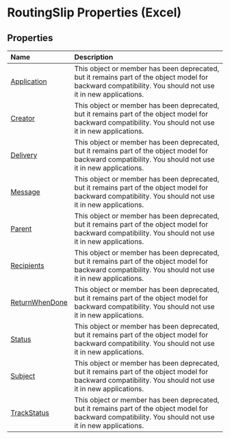 
# RoutingSlip Properties (Excel)

## Properties



|**Name**|**Description**|
|:-----|:-----|
|[Application](0ff17a09-41ec-9a5c-c04a-ae4dabcddddb.md)|This object or member has been deprecated, but it remains part of the object model for backward compatibility. You should not use it in new applications.|
|[Creator](7149bf4e-8b1c-c47f-a816-6dadd73d0aba.md)|This object or member has been deprecated, but it remains part of the object model for backward compatibility. You should not use it in new applications.|
|[Delivery](512aa317-04de-65a9-3147-c451e446d7c4.md)|This object or member has been deprecated, but it remains part of the object model for backward compatibility. You should not use it in new applications.|
|[Message](45ad0ca4-549a-26c1-895c-62de13cdc534.md)|This object or member has been deprecated, but it remains part of the object model for backward compatibility. You should not use it in new applications.|
|[Parent](4f7846d9-be8f-34c8-b85d-bf84e70a36ea.md)|This object or member has been deprecated, but it remains part of the object model for backward compatibility. You should not use it in new applications.|
|[Recipients](61fe2436-daeb-aac7-9d48-a59f4ff92f43.md)|This object or member has been deprecated, but it remains part of the object model for backward compatibility. You should not use it in new applications.|
|[ReturnWhenDone](fd2efb86-476f-faa8-d7f4-db5be000ea24.md)|This object or member has been deprecated, but it remains part of the object model for backward compatibility. You should not use it in new applications.|
|[Status](8fee4357-4121-3d7f-0cc3-4d2be9723426.md)|This object or member has been deprecated, but it remains part of the object model for backward compatibility. You should not use it in new applications.|
|[Subject](6f706a26-f21d-aa34-b611-3ddd15cd004b.md)|This object or member has been deprecated, but it remains part of the object model for backward compatibility. You should not use it in new applications.|
|[TrackStatus](3ef4ed69-1325-c557-c52d-307b2bd31280.md)|This object or member has been deprecated, but it remains part of the object model for backward compatibility. You should not use it in new applications.|
